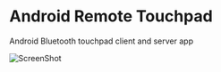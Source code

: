Android Remote Touchpad 
=====================

Android Bluetooth touchpad client and server app

![ScreenShot](http://www.michalsznajder.com/github_images/touchpad_edit.jpg)
